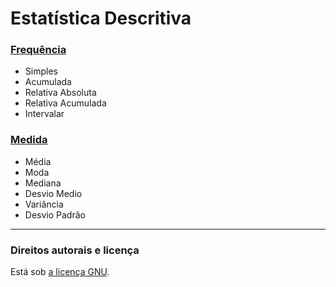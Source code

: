 # Estatística Descritiva

### [Frequência](https://github.com/fel1p/statistics/blob/master/frequencia.php)

* Simples
* Acumulada
* Relativa Absoluta
* Relativa Acumulada
* Intervalar

### [Medida](https://github.com/fel1p/statistics/blob/master/medida.php)

* Média
* Moda
* Mediana
* Desvio Medio
* Variância
* Desvio Padrão

---

### Direitos autorais e licença

Está sob [a licença GNU](/LICENSE).

